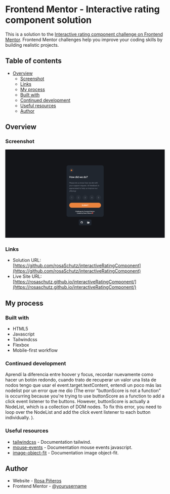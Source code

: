 # Frontend Mentor - Interactive rating component solution

This is a solution to the [Interactive rating component challenge on Frontend Mentor](https://www.frontendmentor.io/challenges/interactive-rating-component-koxpeBUmI). Frontend Mentor challenges help you improve your coding skills by building realistic projects. 

## Table of contents

- [Overview](#overview)
  - [Screenshot](#screenshot)
  - [Links](#links)
  - [My process](#my-process)
  - [Built with](#built-with)
  - [Continued development](#continued-development)
  - [Useful resources](#useful-resources)
  - [Author](#author)


## Overview

### Screenshot

![](./images/desktopCapture.png)

### Links

- Solution URL: [https://github.com/rosaSchutz/interactiveRatingComponent](https://github.com/rosaSchutz/interactiveRatingComponent)
- Live Site URL: [https://rosaschutz.github.io/interactiveRatingComponent/](https://rosaschutz.github.io/interactiveRatingComponent/)

## My process

### Built with

- HTML5
- Javascript
- Tailwindcss
- Flexbox
- Mobile-first workflow

### Continued development

Aprendí la diferencia entre hoover y focus, recordar nuevamente como hacer un botón redondo, cuando trato de recuperar un valor una lista de nodos tengo que usar el event.target.textContent, entendí un poco más las nodelist por un error que me dio (The error "buttonScore is not a function" is occurring because you're trying to use buttonScore as a function to add a click event listener to the buttons. However, buttonScore is actually a NodeList, which is a collection of DOM nodes. To fix this error, you need to loop over the NodeList and add the click event listener to each button individually. ).




### Useful resources

- [tailwindcss](https://tailwindcss.com/docs/width) -  Documentation tailwind.
- [mouse-events](https://es.javascript.info/mouse-events-basics) -  Documentation mouse events javascript.
- [image-object-fit](https://developer.mozilla.org/en-US/docs/Web/CSS/object-fit) -  Documentation image object-fit.



## Author

- Website - [Rosa Piñeros](https://portfolio-rosa-pineros.vercel.app/)
- Frontend Mentor - [@yourusername](https://www.frontendmentor.io/profile/rosaSchutz)
